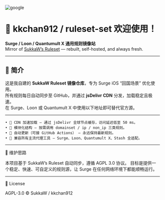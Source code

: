 ![google](https://github.com/guodongxiaren/ImageCache/raw/master/Logo/foryou.gif)


# 🧩 kkchan912 / ruleset-set **欢迎使用！**

**Surge / Loon / Quantumult X 通用规则镜像站**  
Mirror of [SukkaW’s Ruleset](https://ruleset.skk.moe) — rebuilt, self-hosted, and always fresh.

---

## 📘 简介

这是我自建的 **SukkaW Ruleset 镜像仓库**，专为 Surge iOS “回国场景” 优化使用。  
所有规则每日自动同步至 GitHub，并通过 **jsDelivr CDN** 分发，加载稳定且极速。  
在 Surge、Loon 或 Quantumult X 中使用以下地址即可替代官方源。

---
    • 🚀 CDN 加速加载 – 通过 jsDelivr 全球节点缓存，访问延迟低至 50 ms。
    • 🧩 模块化结构 – 按需调用 domainset / ip / non_ip 三类规则。
    • 🔄 自动更新（可接 GitHub Actions） – 永远保持最新规则。
    • 🧠 兼容所有主流代理工具 – Surge、Loon、Quantumult X、Stash 全适配。

---

🧠 维护思路

本项目基于 SukkaW’s Ruleset 自动同步，遵循 AGPL 3.0 协议。
目标是提供一个稳定、快速、可自定义的规则源，让 Surge 在任何网络环境下都能顺畅运行。

---

📜 License

AGPL-3.0 © SukkaW / kkchan912
